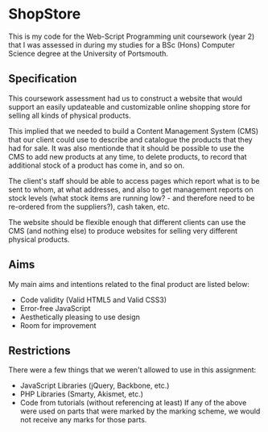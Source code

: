 ShopStore
=========

This is my code for the Web-Script Programming unit coursework (year 2) that I was assessed in during my studies for a BSc (Hons) Computer Science degree at the University of Portsmouth.

Specification
-------------
This coursework assessment had us to construct a website that would support an easily updateable and customizable online shopping store for selling all kinds of physical products.

This implied that we needed to build a Content Management System (CMS) that our client could use to describe and catalogue the products that they had for sale. It was also mentionde that it should be possible to use the CMS to add new products at any time, to delete products, to record that additional stock of a product has come in, and so on.

The client's staff should be able to access pages which report what is to be sent to whom, at what addresses, and also to get management reports on stock levels (what stock items are running low? - and therefore need to be re-ordered from the suppliers?), cash taken, etc.

The website should be flexible enough that different clients can use the CMS (and nothing else) to produce websites for selling very different physical products.

Aims
----
My main aims and intentions related to the final product are listed below:
* Code validity (Valid HTML5 and Valid CSS3)
* Error-free JavaScript
* Aesthetically pleasing to use design
* Room for improvement

Restrictions
------------
There were a few things that we weren't allowed to use in this assignment:
* JavaScript Libraries (jQuery, Backbone, etc.)
* PHP Libraries (Smarty, Akismet, etc.)
* Code from tutorials (without referencing at least)
If any of the above were used on parts that were marked by the marking scheme, we would not receive any marks for those parts.
